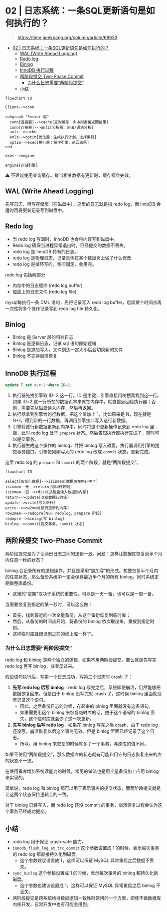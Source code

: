 # 02 | 日志系统：一条SQL更新语句是如何执行的？

> <https://time.geekbang.org/column/article/68633>

- [02 | 日志系统：一条SQL更新语句是如何执行的？](#02--日志系统一条sql更新语句是如何执行的)
  - [WAL (Write Ahead Logging)](#wal-write-ahead-logging)
  - [Redo log](#redo-log)
  - [Binlog](#binlog)
  - [InnoDB 执行过程](#innodb-执行过程)
  - [两阶段提交 Two-Phase Commit](#两阶段提交-two-phase-commit)
    - [为什么日志需要“两阶段提交”](#为什么日志需要两阶段提交)
  - [小结](#小结)

```mermaid
flowchart TD

Client-->conn

subgraph "Server 层"
  conn[连接器]-->cache[查询缓存：命中则直接返回结果]
  conn[连接器]-->anlz[分析器：词法/语法分析]
  anlz-->cache
  anlz-->optim[优化器：生成执行计划，选择索引]
  optim-->exec[执行器：操作引擎，返回结果]
end

exec-->engine

engine[存储引擎]
```

⚠️ 不建议使用查询缓存。每当相关数据有更新时，缓存都会失效。

## WAL (Write Ahead Logging)

先写日志，再写存储页（在磁盘中）。这里的日志就是指 redo log，而 InnoDB 会适时再将更新记录写到磁盘中。

## Redo log

- 当 redo log 写满时，InnoDB 也会将内容写到磁盘中。
- Redo log 确保当进程异常退出时，已经提交的数据不丢失。
- redo log 是 InnoDB 特有的日志。
- redo log 是物理日志，记录具体在某个数据页上做了什么修改
- redo log 是循环写的，空间固定，会用完。

redo log 包括两部分

- 内存中的日志缓冲 (redo log buffer)
- 磁盘上的日志文件 (redo log file)

mysql每执行一条 DML 语句，先将记录写入 redo log buffer，后续某个时间点再一次性将多个操作记录写到 redo log file 持久化。

## Binlog

- Binlog 是 Server 层的归档日志
- Binlog 是逻辑日志，记录 sql 语句原始逻辑
- Binlog 是追加写入，文件到达一定大小后会切换新的文件
- Binlog 不支持崩溃恢复

## InnoDB 执行过程

```sql
update T set c=c+1 where ID=2;
```

1. 执行器先找引擎取 ID=2 这一行。ID 是主键，引擎直接用树搜索找到这一行。如果 ID=2 这一行所在的数据页本来就在内存中，就直接返回给执行器；否则，需要先从磁盘读入内存，然后再返回。
2. 执行器拿到引擎给的行数据，把这个值加上 1，比如原来是 N，现在就是 N+1，得到新的一行数据，再调用引擎接口写入这行新数据。
3. 引擎将这行新数据更新到内存中，同时将这个更新操作记录到 redo log 里面，此时 redo log 处于 `prepare` 状态。然后告知执行器执行完成了，随时可以提交事务。
4. 执行器生成这个操作的 binlog，并把 binlog 写入磁盘。执行器调用引擎的提交事务接口，引擎把刚刚写入的 redo log 改成 `commit` 状态，更新完成。

这里 redo log 的 `prepare` 和 `commit` 的两个阶段，就是“两阶段提交”。

```mermaid
flowchart TD

select[取某行数据]-->isinmem[数据页在内存中？]
isinmem--是-->return[返回行数据]
isinmem--否-->rdisk[从磁盘读入数据到内存]
return-->update[改变数据行的值]
update-->write[写入新行]
write-->row2mem[新行更新到内存]
row2mem-->redopre[写入 redolog，prepare 阶段]
redopre-->binlog[写 binlog]
binlog-->commit[提交事务，commit 状态]
```

## 两阶段提交 Two-Phase Commit

两阶段提交是为了让两份日志之间的逻辑一致。问题：怎样让数据库恢复到半个月内任意一秒的状态？

binlog 会记录所有的逻辑操作，并且是采用“追加写”的形式。想要恢复半个月内的任意状态，那么备份系统中一定会保存最近半个月的所有 binlog，同时系统定期做整库备份。

- 这里的“定期”取决于系统的重要性，可以是一天一备，也可以是一周一备。

当需要恢复到指定的某一秒时，可以这么做：

- 首先，找到最近的一次全量备份，从这个备份恢复到临时库；
- 然后，从备份的时间点开始，将备份的 binlog 依次取出来，重放到指定时刻。
- 这样临时库就跟误删之前的线上库一样了。

### 为什么日志需要“两阶段提交”

redo log 和 binlog 是两个独立的逻辑，如果不用两阶段提交，要么就是先写完 redo log 再写
binlog，或者反过来。

假设语句执行后，写第一个日志成功，写第二个日志时 crash 了：

1. **先写 redo log 后写 binlog**：redo log 写完之后，系统即使崩溃，仍然能够把数据恢复回来。但是由于 binlog 没写完就 crash 了，这时候 binlog 里面就没有记录这个语句。
    - 因此，之后备份日志的时候，存起来的 binlog 里面就没有这条语句。
    - 如果需要用这个 binlog 来恢复临时库的话，由于这个语句的 binlog 丢失，这个临时库就会少了这一次更新。
2. **先写 binlog 后写 redo log**：如果在 binlog 写完之后 crash，由于 redo log 还没写，崩溃恢复以后这个事务无效。但是 binlog 里面已经记录了这个日志。
    - 所以，用 binlog 来恢复的时候就多了一个事务，与原库的值不同。

如果不使用“两阶段提交”，那么数据库的状态就有可能和用它的日志恢复出来的库的状态不一致。

在使用备库增加系统读能力的时候，常见的做法也是用全量备份加上应用 binlog 来实现的。

简单说，redo log 和 binlog 都可以用于表示事务的提交状态，而两阶段提交就是让这两个状态保持逻辑上的一致。

对于 binlog 已经写入，而 redo log 还没 commit 的事务，崩溃恢复过程会认为这个事务已经成功提交。

## 小结

- redo log 用于保证 crash-safe 能力。
- `innodb_flush_log_at_trx_commit` 这个参数设置成 1 的时候，表示每次事务的 redo log 都直接持久化到磁盘。
  - 这个参数建议设置成 1，这样可以保证 MySQL 异常重启之后数据不丢失。
- `sync_binlog` 这个参数设置成 1 的时候，表示每次事务的 binlog 都持久化到磁盘。
  - 这个参数也建议设置成 1，这样可以保证 MySQL 异常重启之后 binlog 不丢失。
- 两阶段提交是跨系统维持数据逻辑一致性时常用的一个方案，即使不做数据库内核开发，日常开发中也有可能会用到。
